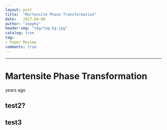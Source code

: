```yaml
---
layout: post
title:  "Martensite Phase Transformation"
date:   2017-04-08
author: "Joephy"
header-img: "img/tag-bg.jpg"
catalog: true
tag:
- Paper Review
comments: true
---
```


-----------

# Martensite Phase Transformation

 years ago

## test2?


## test3


